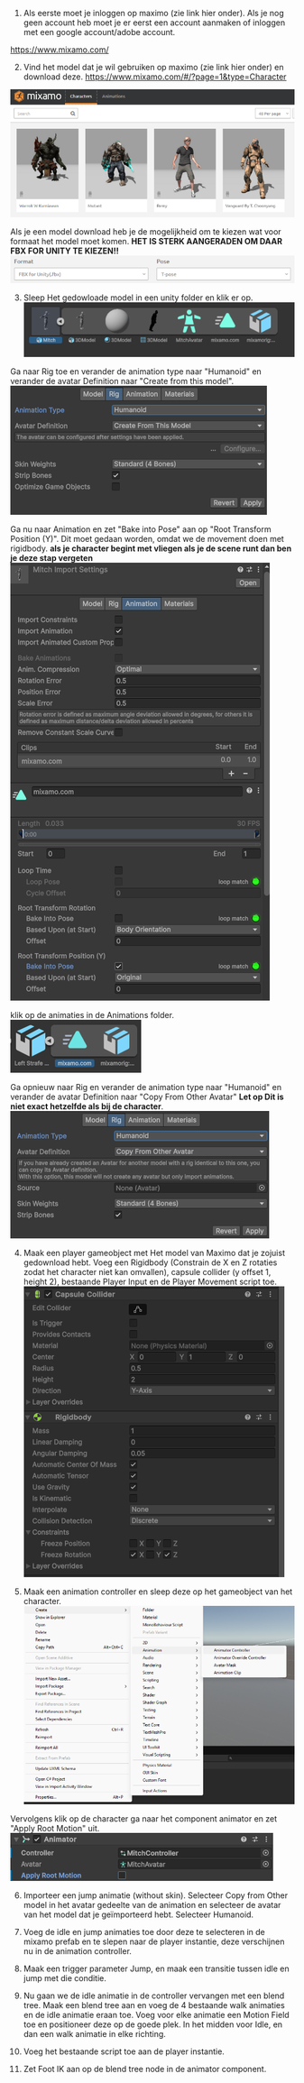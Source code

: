 1. Als eerste moet je inloggen op maximo (zie link hier onder). Als je nog geen account heb moet je er eerst een account aanmaken of inloggen met een google account/adobe account.

https://www.mixamo.com/

2. Vind het model dat je wil gebruiken op maximo (zie link hier onder) en download deze. 
https://www.mixamo.com/#/?page=1&type=Character 

![Maximo characters](../images/Maximo.png "Maximo characters")

Als je een model download heb je de mogelijkheid om te kiezen wat voor formaat het model moet komen. **HET IS STERK AANGERADEN OM DAAR FBX FOR UNITY TE KIEZEN!!**
![Maximo Format download](../images/Format.png "Maximo Format download")

3. Sleep Het gedowloade model in een unity folder en klik er op.
![Character](../images/character.png "Character")

Ga naar Rig toe en verander de animation type naar "Humanoid" en verander de avatar Definition naar "Create from this model".
![rig character](../images/rig-character.png "rig character")

Ga nu naar Animation en zet "Bake into Pose" aan op "Root Transform Position (Y)". Dit moet gedaan worden, omdat we de movement doen met rigidbody. **als je character begint met vliegen als je de scene runt dan ben je deze stap vergeten** 
![bake Y](../images/bakeY.png "bake Y")

klik op de animaties in de Animations folder.
![animatie](../images/animation.png "animatie")

Ga opnieuw naar Rig en verander de animation type naar "Humanoid" en verander de avatar Definition naar "Copy From Other Avatar" **Let op Dit is niet exact hetzelfde als bij de character**.
![rig animatie](../images/rig-animation.png "rig animatie")

4. Maak een player gameobject met Het model van Maximo dat je zojuist gedownload hebt. Voeg een Rigidbody (Constrain de X en Z rotaties zodat het character niet kan omvallen), capsule collider (y offset 1, height 2), bestaande Player Input en de Player Movement script toe. 
![Rigid body en Capsule collider](../images/collider.png "Rigid body en Capsule collider")

5. Maak een animation controller en sleep deze op het gameobject van het character.
![Player controller](../images/controller.png "Player controller")

Vervolgens klik op de character ga naar het component animator en zet "Apply Root Motion" uit.
![Root Motion](../images/rootmotion.png "Root Motion")

6. Importeer een jump animatie (without skin). 
Selecteer Copy from Other model in het avatar gedeelte van de animation en selecteer de avatar van het model dat je geïmporteerd hebt. Selecteer Humanoid.

7. Voeg de idle en jump animaties toe door deze te selecteren in de mixamo prefab en te slepen naar de player instantie, deze verschijnen nu in de animation controller.

8. Maak een trigger parameter Jump, en maak een transitie tussen idle en jump met die conditie.

9. Nu gaan we de idle animatie in de controller vervangen met een blend tree. Maak een blend tree aan en voeg de 4 bestaande walk animaties en de idle animatie eraan toe. Voeg voor elke animatie een Motion Field toe en positioneer deze op de goede plek. In het midden voor Idle, en dan een walk animatie in elke richting.

10. Voeg het bestaande script toe aan de player instantie.

11. Zet Foot IK aan op de blend tree node in de animator component.
